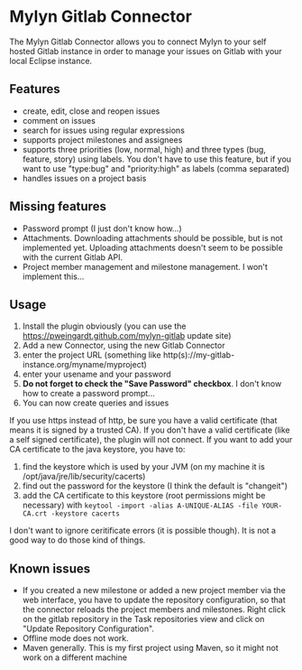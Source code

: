 # Mylyn Gitlab Connector


The Mylyn Gitlab Connector allows you to connect Mylyn to your self hosted Gitlab instance in order to manage your issues on Gitlab with your local Eclipse instance.


## Features

* create, edit, close and reopen issues
* comment on issues
* search for issues using regular expressions
* supports project milestones and assignees
* supports three priorities (low, normal, high) and three types (bug, feature, story) using labels. You don't have to use this feature, but if you want to use "type:bug" and "priority:high" as labels (comma separated)
* handles issues on a project basis


## Missing features

* Password prompt (I just don't know how...)
* Attachments. Downloading attachments should be possible, but is not implemented yet. Uploading attachments doesn't seem to be possible with the current Gitlab API.
* Project member management and milestone management. I won't implement this...


## Usage

1. Install the plugin obviously (you can use the https://pweingardt.github.com/mylyn-gitlab update site)
2. Add a new Connector, using the new Gitlab Connector
  1. enter the project URL (something like http(s)://my-gitlab-instance.org/myname/myproject)
  2. enter your usename and your password
  3. **Do not forget to check the "Save Password" checkbox**. I don't know how to create a password prompt...
3. You can now create queries and issues

If you use https instead of http, be sure you have a valid certificate (that means it is signed by a trusted CA). If you don't have a valid certificate (like a self signed certificate), the plugin will not connect. If you want to add your CA certificate to the java keystore, you have to:

1. find the keystore which is used by your JVM (on my machine it is /opt/java/jre/lib/security/cacerts)
2. find out the password for the keystore (I think the default is "changeit")
3. add the CA certificate to this keystore (root permissions might be necessary) with `keytool -import -alias A-UNIQUE-ALIAS -file YOUR-CA.crt -keystore cacerts`

I don't want to ignore ceritificate errors (it is possible though). It is not a good way to do those kind of things.

## Known issues

* If you created a new milestone or added a new project member via the web interface, you have to update the repository configuration, so that the connector reloads the project members and milestones. Right click on the gitlab repository in the Task repositories view and click on "Update Repository Configuration". 
* Offline mode does not work.
* Maven generally. This is my first project using Maven, so it might not work on a different machine
